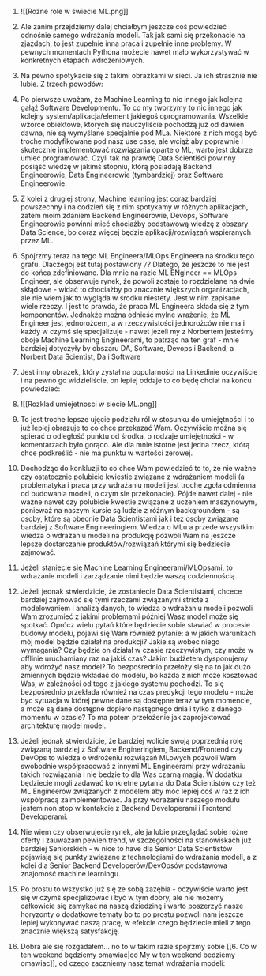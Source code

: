 1. ![[Rożne role w świecie ML.png]]

2. Ale zanim przejdziemy dalej chciałbym jeszcze coś powiedzieć odnośnie samego wdrażania modeli. Tak jak sami się przekonacie na zjazdach, to jest zupełnie inna praca i zupełnie inne problemy. W pewnych momentach Pythona możecie nawet mało wykorzystywać w konkretnych etapach wdrożeniowych. 
3. Na pewno spotykacie się z takimi obrazkami w sieci. Ja ich strasznie nie lubie. Z trzech powodów:
4. Po pierwsze uważam, że Machine Learning to nic innego jak kolejna gałąź Software Developmentu. To co my tworzymy to nic innego jak kolejny system/aplikacja/element jakiegoś oprogramowania. Wszelkie wzorce obiektowe, których się nauczyliście pochodzą już od dawien dawna, nie są wymyślane specjalnie pod MLa. Niektóre z nich mogą być troche modyfikowane pod nasz use case, ale wciąż aby poprawnie i skutecznie implementować rozwiązania oparte o ML, warto jest dobrze umieć programować. Czyli tak na prawdę Data Scientiści powinny posiąść wiedzę w jakimś stopniu, którą posiadają Backend Engineerowie, Data Engineerowie (tymbardziej) oraz Software Engineerowie.
5. Z kolei z drugiej strony, Machine learning jest coraz bardziej powszechny i na codzień się z nim spotykamy w różnych aplikacjach, zatem moim zdaniem Backend Engineerowie, Devops, Software Engineerowie powinni mieć chociażby podstawową wiedzę z obszary Data Science, bo coraz więcej będzie aplikacji/rozwiązań wspieranych przez ML.
6. Spójrzmy teraz na tego ML Engineera/MLOps Engineera na środku tego grafu. Dlaczegoj est tutaj postawiony `/`? Dlatego, że jeszcze to nie jest do końca zdefiniowane. Dla mnie na razie ML ENgineer == MLOps Engineer, ale obserwuje rynek, że powoli zostaje to rozdzielane na dwie skłądowe - widać to chociażby po znacznie większych organizacjach, ale nie wiem jak to wygląda w środku niestety. Jest w nim zapisane wiele rzeczy. I jest to prawda, że praca ML Engineera składa się z tym komponentów. Jednakże można odnieść mylne wrażenie, że ML Engineer jest jednorożcem, a w rzeczywistości jednorożców nie ma i każdy w czymś się specjalizuje - nawet jeżeli my z Norbertem jesteśmy oboje Machine Learning Engineerami, to patrząc na ten graf - mnie bardziej dotyczyły by obszaru DA, Software, Devops i Backend, a Norbert Data Scientist, Da i Software
7. Jest inny obrazek, który zystał na popularności na Linkedinie oczywiście i na pewno go widzieliście, on lepiej oddaje to co będę chciał na końcu powiedzieć: 
8. ![[Rozklad umiejetnosci w siecie ML.png]]
9. To jest troche lepsze ujęcie podziału ról w stosunku do umiejętności i to już lepiej obrazuje to co chce przekazać Wam. Oczywiście można się spierać o odległość punktu od środka, o rodzaje umiejętności - w komentarzach było gorąco. Ale dla mnie istotne jest jedna rzecz, którą chce podkreślić - nie ma punktu w wartości zerowej.
10. Dochodząc do konkluzji to co chce Wam powiedzieć to to, że nie ważne czy ostatecznie polubicie kwiestie związane z wdrażaniem modeli (a problematyka i praca przy wdrażaniu modeli jest troche zgoła odmienna od budowania modeli, o czym sie przekonacie). Pójde nawet dalej - nie ważne nawet czy polubicie kwestie związane z uczeniem maszynowym, ponieważ na naszym kursie są ludzie z różnym backgroundem - są osoby, które są obecnie Data Scientistami jak i też osoby związane bardziej z Software Engineeringiem. Wiedza o MLu a przede wszystkim wiedza o wdrażaniu modeli na produkcję pozwoli Wam na jeszcze lepsze dostarczanie produktów/rozwiązań którymi się bedziecie zajmować. 
11. Jeżeli staniecie się Machine Learning Engineerami/MLOpsami, to wdrażanie modeli i zarządzanie nimi będzie waszą codziennością. 
12. Jeżeli jednak stwierdzicie, że zostaniecie Data Scientistami, chcece bardziej zajmować się tymi rzeczami związanymi stricte z modelowaniem i analizą danych, to wiedza o wdrażaniu modeli pozwoli Wam zrozumieć z jakimi problemami później Wasz model może się spotkać. Oprócz wielu pytań które będziecie sobie stawiać w procesie budowy modelu, pojawi się Wam również pytanie: a w jakich warunkach mój model będzie działał na produkcji? Jakie są wobec niego wymagania? Czy będzie on działał w czasie rzeczywistym, czy może w offlinie uruchamiany raz na jakiś czas? Jakim budżetem dysponujemy aby wdrożyć nasz model? To bezpośrednio przełoży się na to jak dużo zmiennych będzie wkładać do modelu, bo każda z nich może kosztować Was, w zależności od tego z jakiego systemu pochodzi. To się bezpośrednio przekłada również na czas predykcji tego modelu - może byc sytuacja w której pewne dane są dostępne teraz w tym momencie, a może są dane dostępne dopiero następnego dnia i tylko z danego momentu w czasie? To ma potem przełożenie jak zaprojektować architekturę model model. 
13. Jeżeli jednak stwierdzicie, że bardziej wolicie swoją poprzednią rolę związaną bardziej z Software Engineringiem, Backend/Frontend czy DevOps to wiedza o wdrożeniu rozwiązań MLowych pozwoli Wam swobodnie współpracować z innymi ML Engineerami przy wdrażaniu takich rozwiązania i nie bedzie to dla Was czarną magią. W dodatku będziecie mogli zadawać konkretne pytania do Data Scientistów czy też ML Engineerów związanych z modelem aby móc lepiej coś w raz z ich współpracą zaimplementować. Ja przy wdrażaniu naszego modułu jestem non stop w kontakcie z Backend Developerami i Frontend Developerami. 
14. Nie wiem czy obserwujecie rynek, ale ja lubie przeglądać sobie różne oferty i zauważam pewien trend, w szczególności na stanowiskach już bardziej Seniorskich - w nice to have dla Senior Data Scientistów pojawiają się punkty związane z technologiami do wdrażania modeli, a z kolei dla Senior Backend Developerów/DevOpsów podstawowa znajomość machine learningu. 
15. Po prostu to wszystko już się ze sobą zazębia - oczywiście warto jest się w czymś specjalizować i być w tym dobry, ale nie możemy całkowicie się zamykać na naszą dziedzinę i warto poszerzyć nasze horyzonty o dodatkowe tematy bo to po prostu pozwoli nam jeszcze lepiej wykonywać naszą pracę, w efekcie czego będziecie mieli z tego znacznie większą satysfakcję.
16. Dobra ale się rozgadałem... no to w takim razie spójrzmy sobie [[6. Co w ten weekend będziemy omawiać|co My w ten weekend bedziemy omawiac]], od czego zaczniemy nasz temat wdrażania modeli: